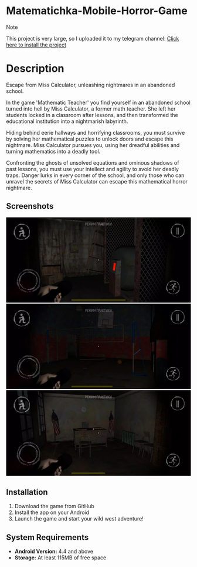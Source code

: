 # Matematichka-Mobile-Horror-Game

> [!NOTE]
> This project is very large, so I uploaded it to my telegram channel: <a href="https://t.me/babadjanov_dev/17">Click here to install the project</a>

# Description

Escape from Miss Calculator, unleashing nightmares in an abandoned school.

In the game 'Mathematic Teacher' you find yourself in an abandoned school turned into hell by Miss Calculator, a former math teacher. She left her students locked in a classroom after lessons, and then transformed the educational institution into a nightmarish labyrinth.

Hiding behind eerie hallways and horrifying classrooms, you must survive by solving her mathematical puzzles to unlock doors and escape this nightmare. Miss Calculator pursues you, using her dreadful abilities and turning mathematics into a deadly tool.

Confronting the ghosts of unsolved equations and ominous shadows of past lessons, you must use your intellect and agility to avoid her deadly traps. Danger lurks in every corner of the school, and only those who can unravel the secrets of Miss Calculator can escape this mathematical horror nightmare.


## Screenshots

![Screenshot 1](https://github.com/strike11/Matematichka-Mobile-Horror-Game/blob/main/scr_matem/screen-0.webp)  ![Screenshot 2](https://github.com/strike11/Matematichka-Mobile-Horror-Game/blob/main/scr_matem/screen-1.webp)  
![Screenshot 3](https://github.com/strike11/Matematichka-Mobile-Horror-Game/blob/main/scr_matem/screen-2.webp)

## Installation

1. Download the game from GitHub
2. Install the app on your Android
3. Launch the game and start your wild west adventure!

## System Requirements

- **Android Version:** 4.4 and above  
- **Storage:** At least 115MB of free space  
